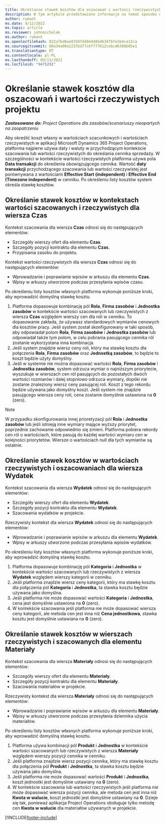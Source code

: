 ```yaml
---
title: Określanie stawek kosztów dla oszacowań i wartości rzeczywistych projektu
description: W tym artykule przedstawiono informacje na temat sposobu określania stawek kosztów w przypadku wartości szacowanych i rzeczywistych projektu.
author: rumant
ms.date: 9/12/2022
ms.topic: article
ms.reviewer: johnmichalak
ms.author: rumant
ms.openlocfilehash: 822a7bd8ae87d4fd4044d8b46347bfe1b4ca13ca
ms.sourcegitcommit: 60a34a00e2237b377c6f777612cebcd6380b05e1
ms.translationtype: HT
ms.contentlocale: pl-PL
ms.lasthandoff: 09/13/2022
ms.locfileid: "9475292"
---
```

# <a name="determine-cost-rates-for-project-based-estimates-and-actuals"></a>Określanie stawek kosztów dla oszacowań i wartości rzeczywistych projektu

_**Zastosowane do:** Project Operations dla zasobów/scenariuszy nieopartych na zaopatrzeniu_

Aby określić koszt własny w wartościach szacunkowych i wartościach rzeczywistych w aplikacji Microsoft Dynamics 365 Project Operations, platforma najpierw używa daty i waluty w przychodzącym kontekście szacowania lub wartości rzeczywistych do określania cennika sprzedaży. W szczególności w kontekście wartości rzeczywistych platforma używa pola **Data transakcji** do określenia obowiązującego cennika. Wartość **daty transakcji** przychodzącego szacowania lub wartości rzeczywistej jest porównywana z wartościami **Effective Start (independent)** i **Effective End (Timezone independent)** w cenniku. Po określeniu listy kosztów system określa stawkę kosztów.

## <a name="determining-cost-rates-in-estimate-and-actual-contexts-for-time"></a>Określanie stawek kosztów w kontekstach wartości szacowanych i rzeczywistych dla wiersza Czas

Kontekst szacowania dla wiersza **Czas** odnosi się do następujących elementów:

- Szczegóły wierszy ofert dla elementu **Czas**.
- Szczegóły pozycji kontraktu dla elementu **Czas**.
- Przypisania zasobu do projektu.

Kontekst wartości rzeczywistych dla wiersza **Czas** odnosi się do następujących elementów:

- Wprowadzanie i poprawianie wpisów w arkuszu dla elementu **Czas**.
- Wpisy w arkuszy utworzone podczas przesyłania wpisów czasu.

Po określeniu listy kosztów własnych platforma wykonuje poniższe kroki, aby wprowadzić domyślną stawkę kosztu.

1. Platforma dopasowuje kombinację pól **Rola**, **Firma zasobów** i **Jednostka zasobów** w kontekście wartości szacowanych lub rzeczywistych z wiersza **Czas** względem wierszy cen dla roli w cenniku. To dopasowanie zakłada, że używasz standardowych wymiarów cenowych dla kosztów pracy. Jeśli system został skonfigurowany w taki sposób, aby odpowiadał polom **Rola**, **Firma zasobów** i **Jednostka zasobów** lub odpowiadał także tym polom, w celu pobrania pasującego cennika ról zostanie wykorzystana inna kombinacja.
1. Jeśli system znajdzie wiersz ceny roli, który ma stawkę kosztu dla połączenia **Rola**, **Firma zasobów** oraz **Jednostką zasobów**, to będzie to koszt będzie użyty domyślny.
1. Jeśli w systemie nie można dopasować wartości **Rola**, **Firma zasobów** i **Jednostka zasobów**, system odrzuca wymiar o najniższym priorytecie, wyszukuje w wierszach cen ról pasujących do pozostałych dwóch wartości rozmiarów i dalej stopniowo odrzuca wymiary, dopóki nie zostanie znaleziony wiersz ceny pasującej roli. Koszt z tego rekordu będzie używana jako domyślny koszt. Jeśli system nie znajdzie pasującego wiersza ceny roli, cena zostanie domyślnie ustawiona na **0** (zero).

> [!NOTE]
> W przypadku skonfigurowania innej prioretyzacji pól **Rola** i **Jednostka zasobów** lub jeśli istnieją inne wymiary mające wyższy priorytet, poprzednie zachowanie odpowiednio się zmieni. Platforma pobiera rekordy cen ról o wartościach, które pasują do każdej wartości wymiaru cen w kolejności priorytetów. Wiersze o wartościach null dla tych wymiarów są ostatnie.

## <a name="determining-cost-rates-on-actual-and-estimate-lines-for-expense"></a>Określanie stawek kosztów w wartościach rzeczywistych i oszacowaniach dla wiersza Wydatek

Kontekst szacowania dla wiersza **Wydatek** odnosi się do następujących elementów:

- Szczegóły wierszy ofert dla elementu **Wydatek**.
- Szczegóły pozycji kontraktu dla elementu **Wydatek**.
- Szacowania wydatków w projekcie.

Rzeczywisty kontekst dla wiersza **Wydatek** odnosi się do następujących elementów:

- Wprowadzanie i poprawianie wpisów w arkuszu dla elementu **Wydatek**.
- Wpisy w arkuszy utworzone podczas przesyłania wpisów wydatków.

Po określeniu listy kosztów własnych platforma wykonuje poniższe kroki, aby wprowadzić domyślną stawkę kosztu.

1. Platforma dopasowuje kombinację pól **Kategoria** i **Jednostka** w kontekście wartości szacowanych lub rzeczywistych z wiersza **Wydatek** względem wierszy kategorii w cenniku.
1. Jeśli platforma znajdzie wiersz ceny kategorii, który ma stawkę kosztu dla połączenia pól **Kategoria** i **Jednostka**, ta stawka kosztu będzie używana jako domyślna.
1. Jeśli platforma nie może dopasować wartości **Kategoria** i **Jednostka**, cena jest domyślnie ustawiona na **0** (zero).
1. W kontekście szacowania jeśli platforma nie może dopasować wiersza ceny kategorii, ale metoda cen jest inna niż **Cena jednostkowa**, stawka kosztu jest domyślnie ustawiana na **0** (zero).

## <a name="determining-cost-rates-on-actual-and-estimate-lines-for-material"></a>Określanie stawek kosztów w wierszach rzeczywistych i szacowanych dla elementu Materiały

Kontekst szacowania dla wiersza **Materiały** odnosi się do następujących elementów:

- Szczegóły wierszy ofert dla elementu **Materiały**.
- Szczegóły pozycji kontraktu dla elementu **Materiały**.
- Szacowania materiałów w projekcie.

Rzeczywisty kontekst dla wiersza **Materiały** odnosi się do następujących elementów:

- Wprowadzanie i poprawianie wpisów w arkuszu dla elementu **Materiały**.
- Wpisy w arkuszy utworzone podczas przesyłania dziennika użycia materiałów.

Po określeniu listy kosztów własnych platforma wykonuje poniższe kroki, aby wprowadzić domyślną stawkę kosztu.

1. Platforma używa kombinacji pól **Produkt** i **Jednostka** w kontekście wartości szacowanych lub rzeczywistych z wiersza **Materiały** względem wierszy pozycji cennika w cenniku.
1. Jeśli platforma znajdzie wiersz pozycji cennika, który ma stawkę kosztu dla połączenia pól **Produkt** i **Jednostka**, ta stawka kosztu będzie używana jako domyślna.
1. Jeśli platforma nie może dopasować wartości **Produkt** i **Jednostka**, koszt jednostki jest domyślnie ustawiany na **0** (zero).
1. W kontekście szacowania lub wartości rzeczywistych jeśli platforma nie może dopasować wiersza pozycji cennika, ale metoda cen jest inna niż **Kwota w walucie**, koszt jednostki jest domyślnie ustawiany na **0**. Dzieje się tak, ponieważ aplikacja Project Operations obsługuje tylko metodę cen **Kwota w walucie** dla materiałów używanych w projekcie.

[!INCLUDE[footer-include](../includes/footer-banner.md)]
